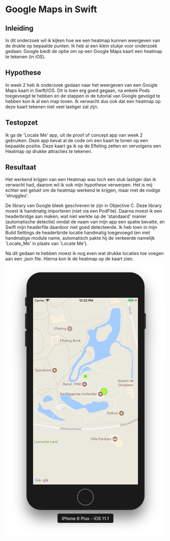 # Google Maps in Swift

## Inleiding
In dit onderzoek wil ik kijken hoe we een heatmap kunnen weergeven van de drukte op bepaalde punten. Ik heb al een klein stukje voor onderzoek gedaan: Google biedt de optie om op een Google Maps kaart een heatmap te tekenen (in iOS).

## Hypothese
In week 2 heb ik onderzoek gedaan naar het weergeven van een Google Maps kaart in Swift/iOS. Dit is toen erg goed gegaan, na enkele Pods toegevoegd te hebben en de stappen in de tutorial van Google gevolgd te hebben kon ik al een map tonen. Ik verwacht dus ook dat een heatmap op deze kaart tekenen niet veel lastiger zal zijn.

## Testopzet
Ik ga de 'Locate Me' app, uit de proof of concept app van week 2 gebruiken. Deze app bevat al de code om een kaart te tonen op een bepaalde positie. Deze kaart ga ik op de Efteling zetten en vervolgens een Heatmap op drukke attracties te tekenen.

## Resultaat
Het werkend krijgen van een Heatmap was toch een stuk lastiger dan ik verwacht had, daarom wil ik ook mijn hypothese verwerpen. Het is mij echter wel gelukt om de heatmap werkend te krijgen, maar met de nodige 'struggles'.

De library van Google bleek geschreven te zijn in Objective C. Deze library moest ik handmatig importeren (niet via een PodFile). Daarna moest ik een headerbridge aan maken, wat niet werkte op de 'standaard' manier (automatische detectie) omdat de naam van mijn app een spatie bevatte, en Swift mijn headerfile daardoor niet goed detecteerde. Ik heb toen in mijn Build Settings de headerbride locatie handmatig toegevoegd (en met handmatige module name, automatisch pakte hij de verkeerde namelijk 'Locate_Me' in plaats van 'Locate Me').

Na dit gedaan te hebben moest ik nog even wat drukke locaties toe voegen aan een .json file. Hierna kon ik de heatmap op de kaart zien.
![alt text](https://github.com/BillyJean1/Kevin-Broeren/raw/master/Week%204/PoC%201/images/app.PNG "Swift app")
